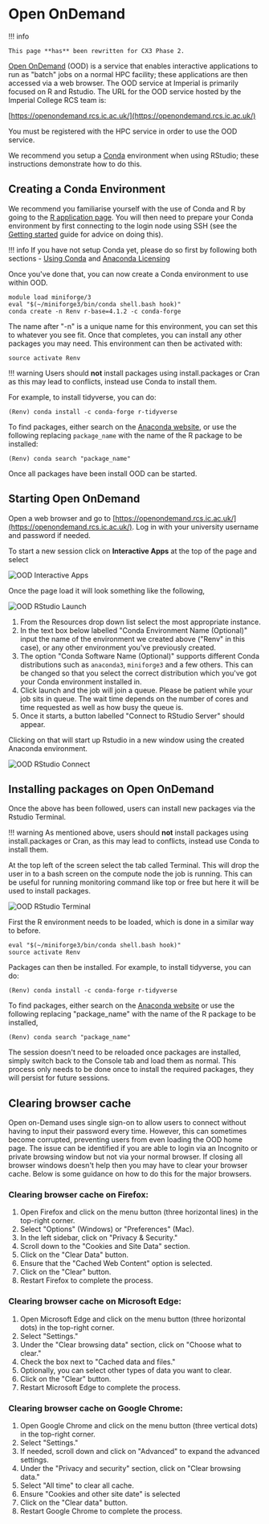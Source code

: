 # Open OnDemand

!!! info

    This page **has** been rewritten for CX3 Phase 2.

[Open OnDemand](https://openondemand.org/) (OOD) is a service that enables interactive applications to run as "batch" jobs on a normal HPC facility; these applications are then accessed via a web browser. The OOD service at Imperial is primarily focused on R and Rstudio. The URL for the OOD service hosted by the Imperial College RCS team is:

[https://openondemand.rcs.ic.ac.uk/](https://openondemand.rcs.ic.ac.uk/)

You must be registered with the HPC service in order to use the OOD service.

We recommend you setup a [Conda](./conda.md) environment when using RStudio; these instructions demonstrate how to do this.

## Creating a Conda Environment

We recommend you familiarise yourself with the use of Conda and R by going to the [R application page](./R.md). You will then need to prepare your Conda environment by first connecting to the login node using SSH (see the [Getting started](../../getting-started/index.md) guide for advice on doing this).

!!! info
	If you have not setup Conda yet, please do so first by following both sections - [Using Conda](./conda.md#using-conda) and [Anaconda Licensing](./conda.md#anaconda-licensing)

Once you've done that, you can now create a Conda environment to use within OOD.

```console
module load miniforge/3
eval "$(~/miniforge3/bin/conda shell.bash hook)"
conda create -n Renv r-base=4.1.2 -c conda-forge
```

The name after "-n" is a unique name for this environment, you can set this to whatever you see fit. Once that completes, you can install any other packages you may need. This environment can then be activated with:

```console
source activate Renv
```

!!! warning
	Users should **not** install packages using install.packages or Cran as this may lead to conflicts, instead use Conda to install them.

For example, to install tidyverse, you can do:

```console
(Renv) conda install -c conda-forge r-tidyverse
```

To find packages, either search on the [Anaconda website](https://anaconda.org/search), or use the following replacing `package_name` with the name of the R package to be installed:

```text
(Renv) conda search "package_name"
```

Once all packages have been install OOD can be started.

## Starting Open OnDemand
Open a web browser and go to [https://openondemand.rcs.ic.ac.uk/](https://openondemand.rcs.ic.ac.uk/). Log in with your university username and password if needed. 

To start a new session click on **Interactive Apps** at the top of the page and select 

![OOD Interactive Apps](img/ood-interactive-apps.png)

Once the page load it will look something like the following,

![OOD RStudio Launch](img/ood-rstudio-launch.png)

1. From the Resources drop down list select the most appropriate instance. 
1. In the text box below labelled "Conda Environment Name (Optional)" input the name of the environment we created above ("Renv" in this case), or any other environment you've previously created. 
1. The option "Conda Software Name (Optional)" supports different Conda distributions such as `anaconda3`, `miniforge3` and a few others. This can be changed so that you select the correct distribution which you've got your Conda environment installed in. 
1. Click launch and the job will join a queue. Please be patient while your job sits in queue. The wait time depends on the number of cores and time requested as well as how busy the queue is. 
1. Once it starts, a button labelled "Connect to RStudio Server" should appear.

Clicking on that will start up Rstudio in a new window using the created Anaconda environment. 

![OOD RStudio Connect](img/ood-rstudio-connect.png)

## Installing packages on Open OnDemand
Once the above has been followed, users can install new packages via the Rstudio Terminal.

!!! warning
	As mentioned above, users should **not** install packages using install.packages or Cran, as this may lead to conflicts, instead use Conda to install them.


At the top left of the screen select the tab called Terminal. This will drop the user in to a bash screen on the compute node the job is running. This can be useful for running monitoring command like top or free but here it will be used to install packages. 

![OOD RStudio Terminal](./img/ood-rstudio-terminal.png)

First the R environment needs to be loaded, which is done in a similar way to before.

```console
eval "$(~/miniforge3/bin/conda shell.bash hook)"
source activate Renv
```

Packages can then be installed. For example, to install tidyverse, you can do:

```console
(Renv) conda install -c conda-forge r-tidyverse
```

To find packages, either search on the [Anaconda website](https://anaconda.org/search) or use the following replacing "package_name" with the name of the R package to be installed,

```console
(Renv) conda search "package_name"
```

The session doesn't need to be reloaded once packages are installed, simply switch back to the Console tab and load them as normal. This process only needs to be done once to install the required packages, they will persist for future sessions.

## Clearing browser cache

Open on-Demand uses single sign-on to allow users to connect without having to input their password every time. However, this can sometimes become corrupted, preventing users from even loading the OOD home page. The issue can be identified if you are able to login via an Incognito or private browsing window but not via your normal browser. If closing all browser windows doesn't help then you may have to clear your browser cache. Below is some guidance on how to do this for the major browsers.

### Clearing browser cache on Firefox:

1. Open Firefox and click on the menu button (three horizontal lines) in the top-right corner.
1. Select "Options" (Windows) or "Preferences" (Mac).
1. In the left sidebar, click on "Privacy & Security."
1. Scroll down to the "Cookies and Site Data" section.
1. Click on the "Clear Data" button.
1. Ensure that the "Cached Web Content" option is selected.
1. Click on the "Clear" button.
1. Restart Firefox to complete the process.

### Clearing browser cache on Microsoft Edge:

1. Open Microsoft Edge and click on the menu button (three horizontal dots) in the top-right corner.
1. Select "Settings."
1. Under the "Clear browsing data" section, click on "Choose what to clear."
1. Check the box next to "Cached data and files."
1. Optionally, you can select other types of data you want to clear.
1. Click on the "Clear" button.
1. Restart Microsoft Edge to complete the process.

### Clearing browser cache on Google Chrome:

1. Open Google Chrome and click on the menu button (three vertical dots) in the top-right corner.
1. Select "Settings."
1. If needed, scroll down and click on "Advanced" to expand the advanced settings.
1. Under the "Privacy and security" section, click on "Clear browsing data."
1. Select "All time" to clear all cache.
1. Ensure "Cookies and other site date" is selected
1. Click on the "Clear data" button.
1. Restart Google Chrome to complete the process.
